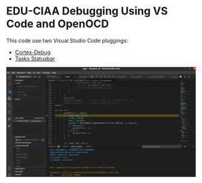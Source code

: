# EDU-CIAA Debugging Using VS Code and OpenOCD 
This code use two Visual Studio Code pluggings:
* [Cortex-Debug](https://marketplace.visualstudio.com/items?itemName=marus25.cortex-debug)
* [Tasks Statusbar](https://marketplace.visualstudio.com/items?itemName=hediet.tasks-statusbar)

![VSCode debugging](images/vs-code-debug.png)

